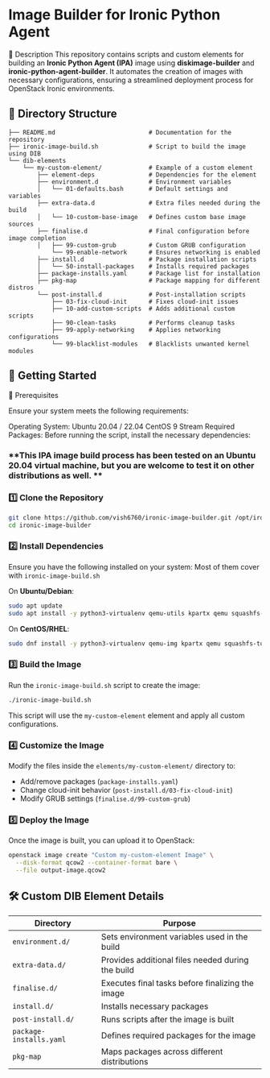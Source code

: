 # Image Builder for Ironic Python Agent

📌 Description
This repository contains scripts and custom elements for building an **Ironic Python Agent (IPA)** image using **diskimage-builder** and **ironic-python-agent-builder**. It automates the creation of images with necessary configurations, ensuring a streamlined deployment process for OpenStack Ironic environments.

## 📁 Directory Structure

```
├── README.md                          # Documentation for the repository
├── ironic-image-build.sh              # Script to build the image using DIB
└── dib-elements
    └── my-custom-element/             # Example of a custom element                      
        ├── element-deps               # Dependencies for the element
        ├── environment.d              # Environment variables
        │   └── 01-defaults.bash       # Default settings and variables
        ├── extra-data.d               # Extra files needed during the build
        │   └── 10-custom-base-image   # Defines custom base image sources
        ├── finalise.d                 # Final configuration before image completion
        │   ├── 99-custom-grub         # Custom GRUB configuration
            └── 99-enable-network      # Ensures networking is enabled
        ├── install.d                  # Package installation scripts
        │   └── 50-install-packages    # Installs required packages
        ├── package-installs.yaml      # Package list for installation
        ├── pkg-map                    # Package mapping for different distros
        └── post-install.d             # Post-installation scripts
            ├── 03-fix-cloud-init      # Fixes cloud-init issues
            ├── 10-add-custom-scripts  # Adds additional custom scripts
            ├── 90-clean-tasks         # Performs cleanup tasks
            ├── 99-apply-networking    # Applies networking configurations 
            └── 99-blacklist-modules   # Blacklists unwanted kernel modules
```

## 🚀 Getting Started

🚀 Prerequisites

Ensure your system meets the following requirements:

Operating System:
Ubuntu 20.04 / 22.04
CentOS 9 Stream
Required Packages:
Before running the script, install the necessary dependencies:

### **This IPA image build process has been tested on an Ubuntu 20.04 virtual machine, but you are welcome to test it on other distributions as well. **

### 1️⃣ **Clone the Repository**
```bash
git clone https://github.com/vish6760/ironic-image-builder.git /opt/ironic-image-builder
cd ironic-image-builder
```

### 2️⃣ **Install Dependencies**
Ensure you have the following installed on your system: Most of them cover with `ironic-image-build.sh`

On **Ubuntu/Debian**:
```bash
sudo apt update
sudo apt install -y python3-virtualenv qemu-utils kpartx qemu squashfs-tools curl uuid-runtime
```

On **CentOS/RHEL**:
```bash
sudo dnf install -y python3-virtualenv qemu-img kpartx qemu squashfs-tools curl util-linux
```

### 3️⃣ **Build the Image**
Run the `ironic-image-build.sh` script to create the image:
```bash
./ironic-image-build.sh
```

This script will use the `my-custom-element` element and apply all custom configurations.

### 4️⃣ **Customize the Image**
Modify the files inside the `elements/my-custom-element/` directory to:
- Add/remove packages (`package-installs.yaml`)
- Change cloud-init behavior (`post-install.d/03-fix-cloud-init`)
- Modify GRUB settings (`finalise.d/99-custom-grub`)

### 5️⃣ **Deploy the Image**
Once the image is built, you can upload it to OpenStack:
```bash
openstack image create "Custom my-custom-element Image" \
  --disk-format qcow2 --container-format bare \
  --file output-image.qcow2
```

## 🛠️ Custom DIB Element Details

| Directory            | Purpose |
|----------------------|---------|
| `environment.d/`    | Sets environment variables used in the build |
| `extra-data.d/`     | Provides additional files needed during the build |
| `finalise.d/`       | Executes final tasks before finalizing the image |
| `install.d/`        | Installs necessary packages |
| `post-install.d/`   | Runs scripts after the image is built |
| `package-installs.yaml` | Defines required packages for the image |
| `pkg-map`           | Maps packages across different distributions |


